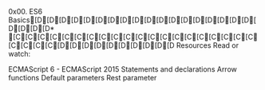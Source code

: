 0x00. ES6 Basics[D[D[D[D[D[D[D[D[D[D[D[D[D[D[D[D[D[D[D[D[D[D* [C[C[C[C[C[C[C[C[C[C[C[C[C[C[C[C[C[C[C[C[C[C[C[C[D[D[D[D[D[D[D[D[D[D
Resources
Read or watch:

ECMAScript 6 - ECMAScript 2015
Statements and declarations
Arrow functions
Default parameters
Rest parameter
